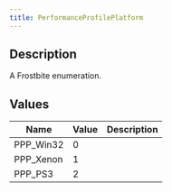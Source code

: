 ```yaml
---
title: PerformanceProfilePlatform
---
```

## Description

A Frostbite enumeration.

## Values

| Name       | Value | Description |
| ---------- | ----- | ----------- |
| PPP\_Win32 | 0     |             |
| PPP\_Xenon | 1     |             |
| PPP\_PS3   | 2     |             |
